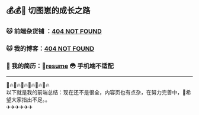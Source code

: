 ## 💰💰🐶 切图崽的成长之路
### 🐱 前端杂货铺 ：[404 NOT FOUND](https://docs.icey.cc) 
### 🐱 我的博客：[404 NOT FOUND](https://wang.icey.cc) 
### 🐯 我的简历：[resume](https://cv.icey.cc) 😳 手机端不适配
---
🔥🔥🔥🔥🔥🔥  
以下就是我的前端总结：现在还不是很全，内容页也有点杂，在努力完善中，💪希望大家指出不足。。  
✈️✈️✈️✈️✈️✈️